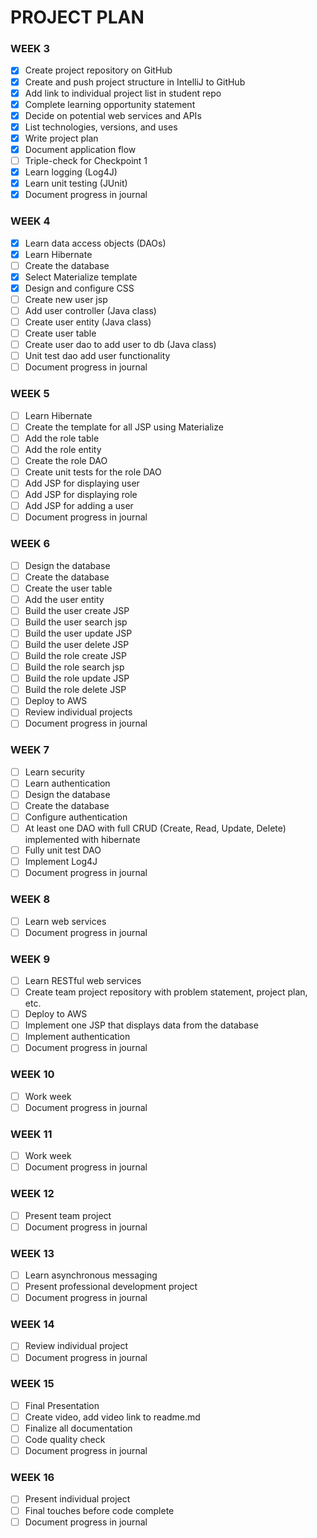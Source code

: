 # PROJECT PLAN

### WEEK 3
- [X] Create project repository on GitHub
- [X] Create and push project structure in IntelliJ to GitHub
- [X] Add link to individual project list in student repo
- [X] Complete learning opportunity statement
- [X] Decide on potential web services and APIs
- [X] List technologies, versions, and uses
- [X] Write project plan
- [X] Document application flow
- [ ] Triple-check for Checkpoint 1
- [X] Learn logging (Log4J)
- [X] Learn unit testing (JUnit)
- [X] Document progress in journal

### WEEK 4
- [X] Learn data access objects (DAOs)
- [X] Learn Hibernate
- [ ] Create the database
- [X] Select Materialize template
- [X] Design and configure CSS
- [ ] Create new user jsp
- [ ] Add user controller (Java class)
- [ ] Create user entity (Java class)
- [ ] Create user table
- [ ] Create user dao to add user to db (Java class)
- [ ] Unit test dao add user functionality
- [ ] Document progress in journal

### WEEK 5

- [ ] Learn Hibernate
- [ ] Create the template for all JSP using Materialize
- [ ] Add the role table
- [ ] Add the role entity
- [ ] Create the role DAO
- [ ] Create unit tests for the role DAO
- [ ] Add JSP for displaying user
- [ ] Add JSP for displaying role
- [ ] Add JSP for adding a user
- [ ] Document progress in journal

### WEEK 6

- [ ] Design the database
- [ ] Create the database
- [ ] Create the user table
- [ ] Add the user entity
- [ ] Build the user create JSP
- [ ] Build the user search jsp
- [ ] Build the user update JSP
- [ ] Build the user delete JSP
- [ ] Build the role create JSP
- [ ] Build the role search jsp
- [ ] Build the role update JSP
- [ ] Build the role delete JSP
- [ ] Deploy to AWS
- [ ] Review individual projects
- [ ] Document progress in journal

### WEEK 7
- [ ] Learn security
- [ ] Learn authentication
- [ ] Design the database
- [ ] Create the database
- [ ] Configure authentication
- [ ] At least one DAO with full CRUD (Create, Read, Update, Delete) 
  implemented with hibernate
- [ ] Fully unit test DAO
- [ ] Implement Log4J
- [ ] Document progress in journal

### WEEK 8
- [ ] Learn web services
- [ ] Document progress in journal

### WEEK 9
- [ ] Learn RESTful web services
- [ ] Create team project repository with problem statement, project 
  plan, etc.
- [ ] Deploy to AWS
- [ ] Implement one JSP that displays data from the database
- [ ] Implement authentication
- [ ] Document progress in journal

### WEEK 10
- [ ] Work week
- [ ] Document progress in journal

### WEEK 11
- [ ] Work week
- [ ] Document progress in journal

### WEEK 12
- [ ] Present team project
- [ ] Document progress in journal

### WEEK 13
- [ ] Learn asynchronous messaging
- [ ] Present professional development project
- [ ] Document progress in journal

### WEEK 14
- [ ] Review individual project
- [ ] Document progress in journal

### WEEK 15
- [ ] Final Presentation
- [ ] Create video, add video link to readme.md
- [ ] Finalize all documentation
- [ ] Code quality check
- [ ] Document progress in journal

### WEEK 16
- [ ] Present individual project
- [ ] Final touches before code complete
- [ ] Document progress in journal